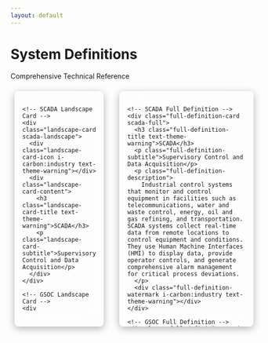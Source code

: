 ```yaml
---
layout: default
---
```


# System Definitions
Comprehensive Technical Reference

<SlideContent :padded="false" :bottom-gap="0">

<style scoped>
.main-container {
  display: grid;
  grid-template-columns: 2fr 3fr;
  gap: 2rem;
  height: 480px;
  padding: 0.5rem;
}

.landscape-cards-section {
  background: linear-gradient(135deg, var(--theme-secondary) 70%, color-mix(in srgb, var(--theme-accent) 50%, transparent));
  backdrop-filter: blur(20px);
  -webkit-backdrop-filter: blur(20px);
  border: 1px solid color-mix(in srgb, var(--milestone-misty-gray) 10%, transparent);
  border-radius: 8px;
  padding: 1rem;
  box-shadow: 0 4px 16px rgba(0, 0, 0, 0.3);
  overflow-y: auto;
  display: flex;
  flex-direction: column;
  gap: 0.8rem;
}

.full-definitions-section {
  background: linear-gradient(135deg, var(--theme-secondary) 70%, color-mix(in srgb, var(--theme-primary) 30%, transparent));
  backdrop-filter: blur(20px);
  -webkit-backdrop-filter: blur(20px);
  border: 1px solid color-mix(in srgb, var(--milestone-misty-gray) 10%, transparent);
  border-radius: 8px;
  padding: 1rem;
  box-shadow: 0 4px 16px rgba(0, 0, 0, 0.3);
  overflow-y: auto;
}

.landscape-card {
  display: flex;
  align-items: center;
  min-height: 60px;
  border-radius: 8px;
  overflow: hidden;
  position: relative;
  padding: 0.8rem;
}

.landscape-card-icon {
  font-size: 2.5rem;
  margin-right: 1rem;
  opacity: 0.9;
  flex-shrink: 0;
}

.landscape-card-content {
  flex: 1;
}

.landscape-card-title {
  font-size: 1.1rem;
  font-weight: bold;
  margin-bottom: 0.2rem;
  font-family: 'Bricolage Grotesque', sans-serif;
}

.landscape-card-subtitle {
  font-size: 0.8rem;
  opacity: 0.8;
  color: var(--milestone-misty-gray);
}

.full-definition-card {
  width: 100%;
  margin-bottom: 1.5rem;
  border-radius: 10px;
  overflow: hidden;
  position: relative;
  padding: 1.5rem;
}

.full-definition-title {
  font-size: 1.6rem;
  font-weight: bold;
  margin-bottom: 0.5rem;
  font-family: 'Bricolage Grotesque', sans-serif;
}

.full-definition-subtitle {
  font-size: 1.1rem;
  opacity: 0.8;
  margin-bottom: 1rem;
  color: var(--milestone-misty-gray);
}

.full-definition-description {
  font-size: 1rem;
  line-height: 1.6;
  color: var(--milestone-misty-gray);
}

.full-definition-watermark {
  position: absolute;
  right: 1.5rem;
  top: 50%;
  transform: translateY(-50%);
  font-size: 8rem;
  opacity: 0.08;
  z-index: 0;
}

/* Theme-specific card styling for landscape cards */
.scada-landscape {
  background: linear-gradient(to right, color-mix(in srgb, var(--theme-warning) 25%, transparent), color-mix(in srgb, var(--theme-warning) 8%, transparent));
  border: 1px solid color-mix(in srgb, var(--theme-warning) 30%, transparent);
}

.gsoc-landscape {
  background: linear-gradient(to right, color-mix(in srgb, var(--theme-primary) 25%, transparent), color-mix(in srgb, var(--theme-primary) 8%, transparent));
  border: 1px solid color-mix(in srgb, var(--theme-primary) 30%, transparent);
}

.psim-landscape {
  background: linear-gradient(to right, color-mix(in srgb, var(--theme-accent) 25%, transparent), color-mix(in srgb, var(--theme-accent) 8%, transparent));
  border: 1px solid color-mix(in srgb, var(--theme-accent) 30%, transparent);
}

.vms-landscape {
  background: linear-gradient(to right, color-mix(in srgb, var(--theme-success) 25%, transparent), color-mix(in srgb, var(--theme-success) 8%, transparent));
  border: 1px solid color-mix(in srgb, var(--theme-success) 30%, transparent);
}

.pacs-landscape {
  background: linear-gradient(to right, color-mix(in srgb, var(--theme-secondary) 25%, transparent), color-mix(in srgb, var(--theme-secondary) 8%, transparent));
  border: 1px solid color-mix(in srgb, var(--theme-secondary) 30%, transparent);
}

.ai-landscape {
  background: linear-gradient(to right, color-mix(in srgb, #8b5cf6 25%, transparent), color-mix(in srgb, #8b5cf6 8%, transparent));
  border: 1px solid color-mix(in srgb, #8b5cf6 30%, transparent);
}

.alarm-landscape {
  background: linear-gradient(to right, color-mix(in srgb, #f97316 25%, transparent), color-mix(in srgb, #f97316 8%, transparent));
  border: 1px solid color-mix(in srgb, #f97316 30%, transparent);
}

/* Theme-specific card styling for full definition cards */
.scada-full {
  background: linear-gradient(135deg, color-mix(in srgb, var(--theme-warning) 15%, transparent), color-mix(in srgb, var(--theme-warning) 3%, transparent));
  border: 2px solid color-mix(in srgb, var(--theme-warning) 25%, transparent);
}

.gsoc-full {
  background: linear-gradient(135deg, color-mix(in srgb, var(--theme-primary) 15%, transparent), color-mix(in srgb, var(--theme-primary) 3%, transparent));
  border: 2px solid color-mix(in srgb, var(--theme-primary) 25%, transparent);
}

.psim-full {
  background: linear-gradient(135deg, color-mix(in srgb, var(--theme-accent) 15%, transparent), color-mix(in srgb, var(--theme-accent) 3%, transparent));
  border: 2px solid color-mix(in srgb, var(--theme-accent) 25%, transparent);
}

.vms-full {
  background: linear-gradient(135deg, color-mix(in srgb, var(--theme-success) 15%, transparent), color-mix(in srgb, var(--theme-success) 3%, transparent));
  border: 2px solid color-mix(in srgb, var(--theme-success) 25%, transparent);
}

.pacs-full {
  background: linear-gradient(135deg, color-mix(in srgb, var(--theme-secondary) 15%, transparent), color-mix(in srgb, var(--theme-secondary) 3%, transparent));
  border: 2px solid color-mix(in srgb, var(--theme-secondary) 25%, transparent);
}

.ai-full {
  background: linear-gradient(135deg, color-mix(in srgb, #8b5cf6 15%, transparent), color-mix(in srgb, #8b5cf6 3%, transparent));
  border: 2px solid color-mix(in srgb, #8b5cf6 25%, transparent);
}

.alarm-full {
  background: linear-gradient(135deg, color-mix(in srgb, #f97316 15%, transparent), color-mix(in srgb, #f97316 3%, transparent));
  border: 2px solid color-mix(in srgb, #f97316 25%, transparent);
}
</style>

<div class="main-container">

  <!-- LEFT SECTION: Landscape Cards -->
  <div class="landscape-cards-section">
    
    <!-- SCADA Landscape Card -->
    <div class="landscape-card scada-landscape">
      <div class="landscape-card-icon i-carbon:industry text-theme-warning"></div>
      <div class="landscape-card-content">
        <h3 class="landscape-card-title text-theme-warning">SCADA</h3>
        <p class="landscape-card-subtitle">Supervisory Control and Data Acquisition</p>
      </div>
    </div>

    <!-- GSOC Landscape Card -->
    <div class="landscape-card gsoc-landscape">
      <div class="landscape-card-icon i-carbon:globe text-theme-primary"></div>
      <div class="landscape-card-content">
        <h3 class="landscape-card-title text-theme-primary">GSOC</h3>
        <p class="landscape-card-subtitle">Global Security Operations Center</p>
      </div>
    </div>

    <!-- PSIM Landscape Card -->
    <div class="landscape-card psim-landscape">
      <div class="landscape-card-icon i-carbon:star text-theme-accent"></div>
      <div class="landscape-card-content">
        <h3 class="landscape-card-title text-theme-accent">PSIM</h3>
        <p class="landscape-card-subtitle">Physical Security Information Management</p>
      </div>
    </div>

    <!-- VMS Landscape Card -->
    <div class="landscape-card vms-landscape">
      <div class="landscape-card-icon i-carbon:video text-theme-success"></div>
      <div class="landscape-card-content">
        <h3 class="landscape-card-title text-theme-success">VMS</h3>
        <p class="landscape-card-subtitle">Video Management System</p>
      </div>
    </div>

    <!-- PACS Landscape Card -->
    <div class="landscape-card pacs-landscape">
      <div class="landscape-card-icon i-carbon:locked text-milestone-misty-gray"></div>
      <div class="landscape-card-content">
        <h3 class="landscape-card-title text-milestone-misty-gray">PACS</h3>
        <p class="landscape-card-subtitle">Physical Access Control System</p>
      </div>
    </div>

    <!-- AI-Powered Landscape Card -->
    <div class="landscape-card ai-landscape">
      <div class="landscape-card-icon i-carbon:bot" style="color: #8b5cf6;"></div>
      <div class="landscape-card-content">
        <h3 class="landscape-card-title" style="color: #8b5cf6;">AI-Powered Platforms</h3>
        <p class="landscape-card-subtitle">Next-Generation Intelligent Systems</p>
      </div>
    </div>

    <!-- Traditional Alarm Landscape Card -->
    <div class="landscape-card alarm-landscape">
      <div class="landscape-card-icon i-carbon:notification" style="color: #f97316;"></div>
      <div class="landscape-card-content">
        <h3 class="landscape-card-title" style="color: #f97316;">Traditional Alarm</h3>
        <p class="landscape-card-subtitle">Central Monitoring Stations</p>
      </div>
    </div>

  </div>

  <!-- RIGHT SECTION: Full Definitions -->
  <div class="full-definitions-section">
    
    <!-- SCADA Full Definition -->
    <div class="full-definition-card scada-full">
      <h3 class="full-definition-title text-theme-warning">SCADA</h3>
      <p class="full-definition-subtitle">Supervisory Control and Data Acquisition</p>
      <p class="full-definition-description">
        Industrial control systems that monitor and control equipment in facilities such as telecommunications, water and waste control, energy, oil and gas refining, and transportation. SCADA systems collect real-time data from remote locations to control equipment and conditions. They use Human Machine Interfaces (HMI) to display data, provide operator controls, and generate comprehensive alarm management for critical process deviations.
      </p>
      <div class="full-definition-watermark i-carbon:industry text-theme-warning"></div>
    </div>

    <!-- GSOC Full Definition -->
    <div class="full-definition-card gsoc-full">
      <h3 class="full-definition-title text-theme-primary">GSOC</h3>
      <p class="full-definition-subtitle">Global Security Operations Center</p>
      <p class="full-definition-description">
        Centralized security facilities that provide 24/7/365 monitoring and response services across multiple geographic locations. GSOCs integrate various security systems including video surveillance, access control, intrusion detection, and fire safety to provide comprehensive situational awareness. They coordinate incident response, threat intelligence, and business continuity operations while maintaining communication with local security teams and external agencies.
      </p>
      <div class="full-definition-watermark i-carbon:globe text-theme-primary"></div>
    </div>

    <!-- PSIM Full Definition -->
    <div class="full-definition-card psim-full">
      <h3 class="full-definition-title text-theme-accent">PSIM</h3>
      <p class="full-definition-subtitle">Physical Security Information Management</p>
      <p class="full-definition-description">
        Software platforms that integrate multiple unconnected security applications and devices into one comprehensive system. PSIM provides a unified interface for monitoring cameras, access control, fire systems, intrusion detection, and other security devices. The platform correlates events from different systems, manages alarms through prioritization and workflow automation, and provides operators with standardized response procedures and real-time situational awareness.
      </p>
      <div class="full-definition-watermark i-carbon:star text-theme-accent"></div>
    </div>

    <!-- VMS Full Definition -->
    <div class="full-definition-card vms-full">
      <h3 class="full-definition-title text-theme-success">VMS</h3>
      <p class="full-definition-subtitle">Video Management System</p>
      <p class="full-definition-description">
        Comprehensive software platforms that manage video surveillance systems including recording, live viewing, playback, and analysis of video streams from multiple cameras. Modern VMS platforms integrate with analytics engines for automated detection of people, vehicles, and behavioral patterns. They provide centralized storage management, user access controls, and integration capabilities with other security systems for alarm-triggered recording and investigation workflows.
      </p>
      <div class="full-definition-watermark i-carbon:video text-theme-success"></div>
    </div>

    <!-- PACS Full Definition -->
    <div class="full-definition-card pacs-full">
      <h3 class="full-definition-title text-milestone-misty-gray">PACS</h3>
      <p class="full-definition-subtitle">Physical Access Control System</p>
      <p class="full-definition-description">
        Electronic systems that control who can access specific areas within facilities using credentials such as key cards, biometrics, or mobile devices. PACS manage door readers, locks, turnstiles, and barriers while maintaining databases of authorized personnel and their access permissions. These systems generate alarms for unauthorized access attempts, forced entries, or system malfunctions, and integrate with video systems for visual verification of access events.
      </p>
      <div class="full-definition-watermark i-carbon:locked text-milestone-misty-gray"></div>
    </div>

    <!-- AI-Powered Full Definition -->
    <div class="full-definition-card ai-full">
      <h3 class="full-definition-title" style="color: #8b5cf6;">AI-Powered Alarm Platforms</h3>
      <p class="full-definition-subtitle">Next-Generation Intelligent Security Systems</p>
      <p class="full-definition-description">
        Advanced security platforms that leverage artificial intelligence and machine learning to enhance alarm processing, reduce false positives, and automate threat detection. These systems use computer vision, natural language processing, and predictive analytics to analyze patterns, correlate events across multiple sensors, and provide intelligent recommendations to security operators. They continuously learn from historical data to improve accuracy and response effectiveness.
      </p>
      <div class="full-definition-watermark i-carbon:bot" style="color: #8b5cf6;"></div>
    </div>

    <!-- Traditional Alarm Full Definition -->
    <div class="full-definition-card alarm-full">
      <h3 class="full-definition-title" style="color: #f97316;">Traditional Alarm Monitoring</h3>
      <p class="full-definition-subtitle">Central Monitoring Stations & Security Operations Centers</p>
      <p class="full-definition-description">
        Established alarm receiving centers that monitor signals from security systems including burglar alarms, fire detection, panic buttons, and medical alerts. These facilities employ trained operators who follow standardized procedures for alarm verification, emergency dispatch, and customer notification. They maintain 24/7 operations with redundant communication paths and backup systems to ensure continuous monitoring service for residential and commercial security systems.
      </p>
      <div class="full-definition-watermark i-carbon:notification" style="color: #f97316;"></div>
    </div>

  </div>

</div>

</SlideContent>